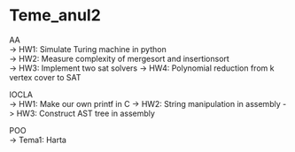 # Teme_anul2

AA  
  -> HW1: Simulate Turing machine in python  
  -> HW2: Measure complexity of mergesort and insertionsort  
  -> HW3: Implement two sat solvers
  -> HW4: Polynomial reduction from k vertex cover to SAT

IOCLA  
  -> HW1: Make our own printf in C 
  -> HW2: String manipulation in assembly 
  -> HW3: Construct AST tree in assembly
  
POO  
  -> Tema1: Harta  
